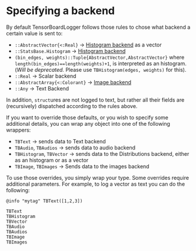 # Specifying a backend

By default TensorBoardLogger follows those rules to chose what backend a certain
value is sent to:

  - `::AbstractVector{<:Real}` -> [Histogram backend](https://www.tensorflow.org/guide/tensorboard_histograms) as a vector
  - `::StatsBase.Histogram` -> [Histogram backend](https://www.tensorflow.org/guide/tensorboard_histograms)
  - `(bin_edges, weights)::Tuple{AbstractVector,AbstractVector}` where `length(bin_edges)==length(weights)+1`, is interpreted as an histogram. (*Will be deprecated.* Please use `TBHistogram(edges, weights)` for this).
  - `::Real` -> Scalar backend
  - `::AbstractArray{<:Colorant}` -> [Image backend](https://www.tensorflow.org/tensorboard/r2/image_summaries)
  - `::Any` -> Text Backend

In addition, `struct`ures are not logged to text, but rather all their fields are
(recursively) dispatched according to the rules above.

If you want to override those defaults, or you wish to specify some additional
details, you can wrap any object into one of the following wrappers:

- `TBText`   -> sends data to Text backend
- `TBAudio`, `TBAudios` -> sends data to audio backend
- `TBHistogram`, `TBVector` -> sends data to the Distributions backend, either as an histogram or as a vector
- `TBImage`, `TBImages` -> Sends data to the images backend

To use those overrides, you simply wrap your type. Some overrides require additional
parameters. For example, to log a vector as text you can do the following:
```
@info "mytag" TBText([1,2,3])
```

```@docs
TBText
TBHistogram
TBVector
TBAudio
TBAudios
TBImage
TBImages
```
